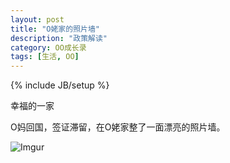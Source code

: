 ```yaml
---
layout: post
title: "O姥家的照片墙"
description: "政策解读"
category: OO成长录
tags: [生活, OO]
---
```

{% include JB/setup %}


幸福的一家

O妈回国，签证滞留，在O姥家整了一面漂亮的照片墙。

![Imgur](http://i.imgur.com/7xGuetq.jpg)

